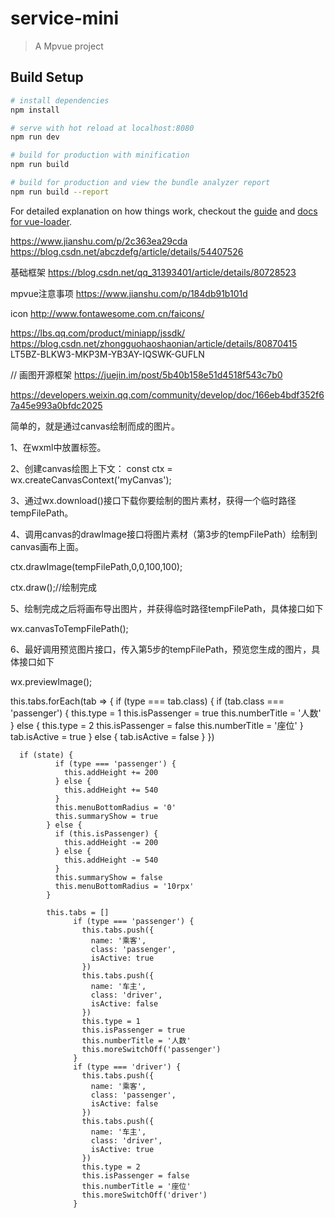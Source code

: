 # service-mini

> A Mpvue project

## Build Setup

``` bash
# install dependencies
npm install

# serve with hot reload at localhost:8080
npm run dev

# build for production with minification
npm run build

# build for production and view the bundle analyzer report
npm run build --report
```

For detailed explanation on how things work, checkout the [guide](http://vuejs-templates.github.io/webpack/) and [docs for vue-loader](http://vuejs.github.io/vue-loader).


https://www.jianshu.com/p/2c363ea29cda
https://blog.csdn.net/abczdefg/article/details/54407526

基础框架
https://blog.csdn.net/qq_31393401/article/details/80728523

mpvue注意事项
https://www.jianshu.com/p/184db91b101d

icon
http://www.fontawesome.com.cn/faicons/

https://lbs.qq.com/product/miniapp/jssdk/
https://blog.csdn.net/zhongguohaoshaonian/article/details/80870415
LT5BZ-BLKW3-MKP3M-YB3AY-IQSWK-GUFLN

// 画图开源框架
https://juejin.im/post/5b40b158e51d4518f543c7b0

https://developers.weixin.qq.com/community/develop/doc/166eb4bdf352f67a45e993a0bfdc2025

简单的，就是通过canvas绘制而成的图片。

1、在wxml中放置<canvas canvas-id="myCanvas"/>标签。

2、创建canvas绘图上下文： const ctx = wx.createCanvasContext('myCanvas');

3、通过wx.download()接口下载你要绘制的图片素材，获得一个临时路径tempFilePath。

4、调用canvas的drawImage接口将图片素材（第3步的tempFilePath）绘制到canvas画布上面。

ctx.drawImage(tempFilePath,0,0,100,100);

ctx.draw();//绘制完成

5、绘制完成之后将画布导出图片，并获得临时路径tempFilePath，具体接口如下

wx.canvasToTempFilePath();

6、最好调用预览图片接口，传入第5步的tempFilePath，预览您生成的图片，具体接口如下

wx.previewImage();


this.tabs.forEach(tab => {
        if (type === tab.class) {
          if (tab.class === 'passenger') {
            this.type = 1
            this.isPassenger = true
            this.numberTitle = '人数'
          } else {
            this.type = 2
            this.isPassenger = false
            this.numberTitle = '座位'
          }
          tab.isActive = true
        } else {
          tab.isActive = false
        }
      })
      
      
      if (state) {
              if (type === 'passenger') {
                this.addHeight += 200
              } else {
                this.addHeight += 540
              }
              this.menuBottomRadius = '0'
              this.summaryShow = true
            } else {
              if (this.isPassenger) {
                this.addHeight -= 200
              } else {
                this.addHeight -= 540
              }
              this.summaryShow = false
              this.menuBottomRadius = '10rpx'
            }
            
            this.tabs = []
                  if (type === 'passenger') {
                    this.tabs.push({
                      name: '乘客',
                      class: 'passenger',
                      isActive: true
                    })
                    this.tabs.push({
                      name: '车主',
                      class: 'driver',
                      isActive: false
                    })
                    this.type = 1
                    this.isPassenger = true
                    this.numberTitle = '人数'
                    this.moreSwitchOff('passenger')
                  }
                  if (type === 'driver') {
                    this.tabs.push({
                      name: '乘客',
                      class: 'passenger',
                      isActive: false
                    })
                    this.tabs.push({
                      name: '车主',
                      class: 'driver',
                      isActive: true
                    })
                    this.type = 2
                    this.isPassenger = false
                    this.numberTitle = '座位'
                    this.moreSwitchOff('driver')
                  }
